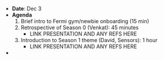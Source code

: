 - **Date**: Dec 3
- **Agenda**
    1. Brief intro to Fermi gym/newbie onboarding (15 min)
    2. Retrospective of Season 0 (Venkat): 45 minutes
        - LINK PRESENTATION AND ANY REFS HERE
    3. Introduction to Season 1 theme (David, Sensors): 1 hour
        - LINK PRESENTATION AND ANY REFS HERE
- 
